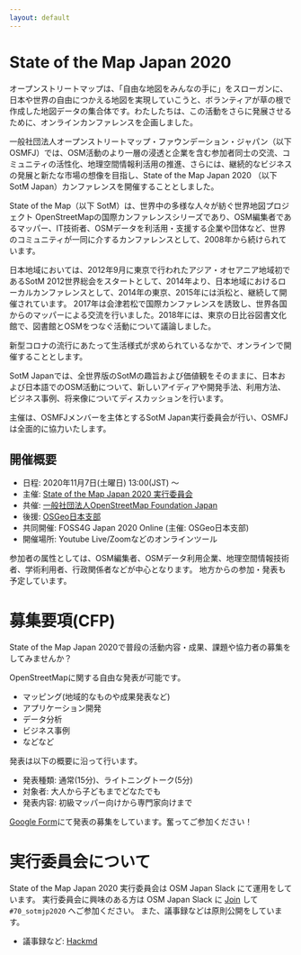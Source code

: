```yaml
---
layout: default
---
```


# State of the Map Japan 2020

オープンストリートマップは、「自由な地図をみんなの手に」をスローガンに、日本や世界の自由につかえる地図を実現していこうと、ボランティアが草の根で作成した地図データの集合体です。わたしたちは、この活動をさらに発展させるために、オンラインカンファレンスを企画しました。

一般社団法人オープンストリートマップ・ファウンデーション・ジャパン（以下OSMFJ）では、OSM活動のより一層の浸透と企業を含む参加者同士の交流、コミュニティの活性化、地理空間情報利活用の推進、さらには、継続的なビジネスの発展と新たな市場の想像を目指し、State of the Map Japan 2020 （以下SotM Japan）カンファレンスを開催することとしました。

State of the Map（以下 SotM）は、世界中の多様な人々が紡ぐ世界地図プロジェクト OpenStreetMapの国際カンファレンスシリーズであり、OSM編集者であるマッパー、IT技術者、OSMデータを利活用・支援する企業や団体など、世界のコミュニティが一同に介するカンファレンスとして、2008年から続けられています。

日本地域においては、2012年9月に東京で行われたアジア・オセアニア地域初であるSotM 2012世界総会をスタートとして、2014年より、日本地域におけるローカルカンファレンスとして、2014年の東京、2015年には浜松と、継続して開催されています。
2017年は会津若松で国際カンファレンスを誘致し、世界各国からのマッパーによる交流を行いました。2018年には、東京の日比谷図書文化館で、図書館とOSMをつなぐ活動について議論しました。

新型コロナの流行にあたって生活様式が求められているなかで、オンラインで開催することとします。

SotM Japanでは、全世界版のSotMの趣旨および価値観をそのままに、日本および日本語でのOSM活動について、新しいアイディアや開発手法、利用方法、ビジネス事例、将来像についてディスカッションを行います。

主催は、OSMFJメンバーを主体とするSotM Japan実行委員会が行い、OSMFJは全面的に協力いたします。

## 開催概要

- 日程: 2020年11月7日(土曜日) 13:00(JST) 〜
- 主催: [State of the Map Japan 2020 実行委員会](#実行委員会について)
- 共催: [一般社団法人OpenStreetMap Foundation Japan](https://osmf.jp/)
- 後援: [OSGeo日本支部](https://www.osgeo.jp/)
- 共同開催: FOSS4G Japan 2020 Online (主催: OSGeo日本支部)
- 開催場所: Youtube Live/Zoomなどのオンラインツール

参加者の属性としては、OSM編集者、OSMデータ利用企業、地理空間情報技術者、学術利用者、行政関係者などが中心となります。
地方からの参加・発表も予定しています。

# 募集要項(CFP)

State of the Map Japan 2020で普段の活動内容・成果、課題や協力者の募集をしてみませんか？

OpenStreetMapに関する自由な発表が可能です。

- マッピング(地域的なものや成果発表など)
- アプリケーション開発
- データ分析
- ビジネス事例
- などなど

発表は以下の概要に沿って行います。

- 発表種類: 通常(15分)、ライトニングトーク(5分)
- 対象者: 大人から子どもまでどなたでも
- 発表内容: 初級マッパー向けから専門家向けまで

[Google Form](https://docs.google.com/forms/d/e/1FAIpQLScVHdMlnsUVzXm0LrqC84D5Sg_OrhtsBaQjUzqYidbF04on7w/viewform)にて発表の募集をしています。奮ってご参加ください！

# 実行委員会について

State of the Map Japan 2020 実行委員会は OSM Japan Slack にて運用をしています。
実行委員会に興味のある方は OSM Japan Slack に [Join](https://bit.ly/OSM_Japan) して `#70_sotmjp2020` へご参加ください。
また、議事録などは原則公開をしています。

- 議事録など: [Hackmd](https://hackmd.io/team/sotmjp2020)